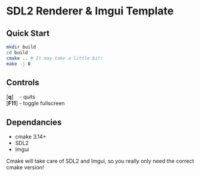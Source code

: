 # SDL2 Renderer & Imgui Template

## Quick Start
```bash
mkdir build
cd build
cmake .. # It may take a little bit!
make -j 8
```

## Controls

[**q**]&nbsp;&nbsp;&nbsp;&nbsp;- quits<br>
[**F11**]&nbsp;- toggle fullscreen


## Dependancies
- cmake 3.14+
- SDL2
- Imgui

Cmake will take care of SDL2 and Imgui, so you really only need the correct cmake version! 
